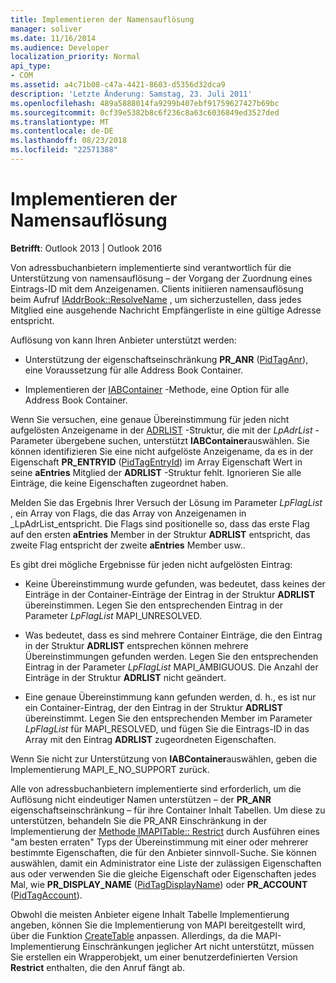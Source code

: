 ```yaml
---
title: Implementieren der Namensauflösung
manager: soliver
ms.date: 11/16/2014
ms.audience: Developer
localization_priority: Normal
api_type:
- COM
ms.assetid: a4c71b08-c47a-4421-8603-d5356d32dca9
description: 'Letzte Änderung: Samstag, 23. Juli 2011'
ms.openlocfilehash: 489a5888014fa9299b407ebf91759627427b69bc
ms.sourcegitcommit: 0cf39e5382b8c6f236c8a63c6036849ed3527ded
ms.translationtype: MT
ms.contentlocale: de-DE
ms.lasthandoff: 08/23/2018
ms.locfileid: "22571388"
---
```

# <a name="implementing-name-resolution"></a>Implementieren der Namensauflösung

  
  
**Betrifft**: Outlook 2013 | Outlook 2016 
  
Von adressbuchanbietern implementierte sind verantwortlich für die Unterstützung von namensauflösung – der Vorgang der Zuordnung eines Eintrags-ID mit dem Anzeigenamen. Clients initiieren namensauflösung beim Aufruf [IAddrBook::ResolveName](iaddrbook-resolvename.md) , um sicherzustellen, dass jedes Mitglied eine ausgehende Nachricht Empfängerliste in eine gültige Adresse entspricht. 
  
Auflösung von kann Ihren Anbieter unterstützt werden:
  
- Unterstützung der eigenschaftseinschränkung **PR_ANR** ([PidTagAnr](pidtaganr-canonical-property.md)), eine Voraussetzung für alle Address Book Container.
    
- Implementieren der [IABContainer](iabcontainer-resolvenames.md) -Methode, eine Option für alle Address Book Container. 
    
Wenn Sie versuchen, eine genaue Übereinstimmung für jeden nicht aufgelösten Anzeigename in der [ADRLIST](adrlist.md) -Struktur, die mit der _LpAdrList_ -Parameter übergebene suchen, unterstützt **IABContainer**auswählen. Sie können identifizieren Sie eine nicht aufgelöste Anzeigename, da es in der Eigenschaft **PR_ENTRYID** ([PidTagEntryId](pidtagentryid-canonical-property.md)) im Array Eigenschaft Wert in seine **aEntries** Mitglied der **ADRLIST** -Struktur fehlt. Ignorieren Sie alle Einträge, die keine Eigenschaften zugeordnet haben. 
  
Melden Sie das Ergebnis Ihrer Versuch der Lösung im Parameter _LpFlagList_ , ein Array von Flags, die das Array von Anzeigenamen in _LpAdrList_entspricht. Die Flags sind positionelle so, dass das erste Flag auf den ersten **aEntries** Member in der Struktur **ADRLIST** entspricht, das zweite Flag entspricht der zweite **aEntries** Member usw.. 
  
Es gibt drei mögliche Ergebnisse für jeden nicht aufgelösten Eintrag:
  
- Keine Übereinstimmung wurde gefunden, was bedeutet, dass keines der Einträge in der Container-Einträge der Eintrag in der Struktur **ADRLIST** übereinstimmen. Legen Sie den entsprechenden Eintrag in der Parameter _LpFlagList_ MAPI_UNRESOLVED. 
    
- Was bedeutet, dass es sind mehrere Container Einträge, die den Eintrag in der Struktur **ADRLIST** entsprechen können mehrere Übereinstimmungen gefunden werden. Legen Sie den entsprechenden Eintrag in der Parameter _LpFlagList_ MAPI_AMBIGUOUS. Die Anzahl der Einträge in der Struktur **ADRLIST** nicht geändert. 
    
- Eine genaue Übereinstimmung kann gefunden werden, d. h., es ist nur ein Container-Eintrag, der den Eintrag in der Struktur **ADRLIST** übereinstimmt. Legen Sie den entsprechenden Member im Parameter _LpFlagList_ für MAPI_RESOLVED, und fügen Sie die Eintrags-ID in das Array mit den Eintrag **ADRLIST** zugeordneten Eigenschaften. 
    
Wenn Sie nicht zur Unterstützung von **IABContainer**auswählen, geben die Implementierung MAPI_E_NO_SUPPORT zurück.
  
Alle von adressbuchanbietern implementierte sind erforderlich, um die Auflösung nicht eindeutiger Namen unterstützen – der **PR_ANR** eigenschaftseinschränkung – für ihre Container Inhalt Tabellen. Um diese zu unterstützen, behandeln Sie die PR_ANR Einschränkung in der Implementierung der [Methode IMAPITable:: Restrict](imapitable-restrict.md) durch Ausführen eines "am besten erraten" Typs der Übereinstimmung mit einer oder mehrerer bestimmte Eigenschaften, die für den Anbieter sinnvoll-Suche. Sie können auswählen, damit ein Administrator eine Liste der zulässigen Eigenschaften aus oder verwenden Sie die gleiche Eigenschaft oder Eigenschaften jedes Mal, wie **PR_DISPLAY_NAME** ([PidTagDisplayName](pidtagdisplayname-canonical-property.md)) oder **PR_ACCOUNT** ([PidTagAccount](pidtagaccount-canonical-property.md)). 
  
Obwohl die meisten Anbieter eigene Inhalt Tabelle Implementierung angeben, können Sie die Implementierung von MAPI bereitgestellt wird, über die Funktion [CreateTable](createtable.md) anpassen. Allerdings, da die MAPI-Implementierung Einschränkungen jeglicher Art nicht unterstützt, müssen Sie erstellen ein Wrapperobjekt, um einer benutzerdefinierten Version **Restrict** enthalten, die den Anruf fängt ab. 
  


